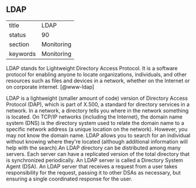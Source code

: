 ## LDAP


|          |            |
| -------- | ---------- |
| title    | LDAP       | 
| status   | 90         |
| section  | Monitoring |
| keywords | Monitoring |



LDAP stands for Lightweight Directory Access Protocol. It is a
software protocol for enabling anyone to locate organizations,
individuals, and other resources such as files and devices in a
network, whether on the Internet or on corporate
internet. [@www-ldap]

LDAP is a lightweight (smaller amount of code) version of Directory
Access Protocol (DAP), which is part of X.500, a standard for
directory services in a network.  In a network, a directory tells you
where in the network something is located. On TCP/IP networks
(including the Internet), the domain name system (DNS) is the
directory system used to relate the domain name to a specific network
address (a unique location on the network). However, you may not know
the domain name. LDAP allows you to search for an individual without
knowing where they're located (although additional information will
help with the search).An LDAP directory can be distributed among many
servers. Each server can have a replicated version of the total
directory that is synchronized periodically.  An LDAP server is called
a Directory System Agent (DSA). An LDAP server that receives a request
from a user takes responsibility for the request, passing it to other
DSAs as necessary, but ensuring a single coordinated response for the
user.

